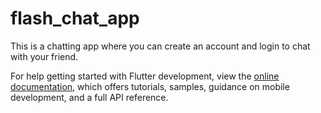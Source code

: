 # flash_chat_app

This is a chatting app where you can create an account and login to chat with your friend.


For help getting started with Flutter development, view the
[online documentation](https://docs.flutter.dev/), which offers tutorials,
samples, guidance on mobile development, and a full API reference.
